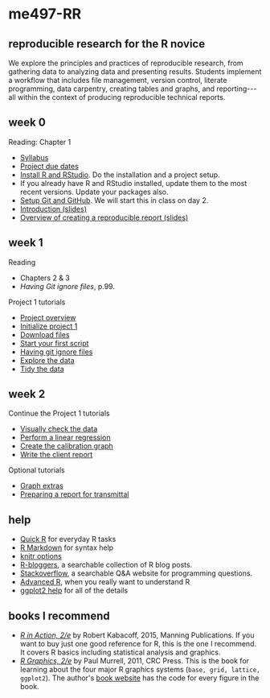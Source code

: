 # me497-RR 

## reproducible research for the R novice

We explore the principles and practices of reproducible research, from gathering data to analyzing data and presenting results. Students implement a  workflow that includes file management, version control, literate programming, data carpentry, creating tables and graphs, and reporting---all within the context of producing reproducible technical reports.

## week 0 

Reading: Chapter 1

- [Syllabus](week_00/cm001_syllabus.md) 
- [Project due dates](week_00/cm002_deadlines.md) 
- [Install R and RStudio](https://github.com/DSR-RHIT/install-R-and-RStudio). Do the installation and a project setup. 
- If you already have R and RStudio installed, update them to the most recent versions. Update your packages also. 
- [Setup Git and GitHub](week_00/cm003_git-setup.md). We will start this in class on day 2. 
- [Introduction (slides)](week_00/slides001_introduction.pdf) 
- [Overview of creating a reproducible report (slides)](week_00/slides002_software.pdf) 

## week 1

Reading 

- Chapters 2 & 3 
- *Having Git ignore files*, p.99. 

Project 1 tutorials 

- [Project overview](week_01/cm004_project-1_overview.md)
- [Initialize project 1](week_01/cm005_project-1_initialize.md)
- [Download files](week_01/cm006_project-1_downloads.md)
- [Start your first script](week_01/cm007_project-1_first-script.md) 
- [Having git ignore files](week_01/cm008_project-1_gitignore.md)  
- [Explore the data](week_01/cm009_project-1_explore-data.md) 
- [Tidy the data](week_01/cm010_project-1_tidy-data.md) 


## week 2

Continue the Project 1 tutorials 

- [Visually check the data](week_01/cm011_project-1_graph-first-look.md)  
- [Perform a linear regression](week_01/cm012_project-1_regression.md) 
- [Create the calibration graph](week_01/cm013_project-1_graph-better.md) 
- [Write the client report](week_01/cm015_project-1_report.md) 

Optional tutorials 

- [Graph extras](week_01/cm014_project-1_graph-extras.md) 
- [Preparing a report for transmittal](week_01/cm016_project-1_rep[ort-transmittal.md) 








 

## help  

- [Quick R](http://www.statmethods.net/) for everyday R tasks  
- [R Markdown](http://rmarkdown.rstudio.com/) for syntax help  
- [knitr options](http://yihui.name/knitr/options/) 
- [R-bloggers](https://www.r-bloggers.com/), a searchable collection of R blog posts. 
- [Stackoverflow](http://stackoverflow.com/questions/tagged/r), a searchable Q&A website for programming questions. 
- [Advanced R](http://adv-r.had.co.nz/), when you really want to understand R
- [ggplot2 help](http://docs.ggplot2.org/current/index.html) for all of the details 

## books I recommend

- [*R in Action, 2/e*](https://www.manning.com/books/r-in-action-second-edition) by Robert Kabacoff, 2015, Manning Publications. If you want to buy just one good reference for R, this is the one I recommend. It covers R basics including statistical analysis and graphics. 
- [*R Graphics, 2/e*](https://www.crcpress.com/R-Graphics-Second-Edition/Murrell/p/book/9781439831762) by Paul Murrell, 2011, CRC Press. This is the book for learning about the four major R graphics systems (`base, grid, lattice, ggplot2`).  The author's [book website](https://www.stat.auckland.ac.nz/~paul/RG2e/) has the code for every figure in the book. 


